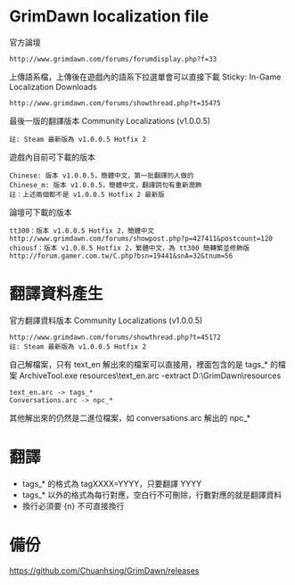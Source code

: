 GrimDawn localization file
========

官方論壇

	http://www.grimdawn.com/forums/forumdisplay.php?f=33

上傳語系檔，上傳後在遊戲內的語系下拉選單會可以直接下載
Sticky: In-Game Localization Downloads

	http://www.grimdawn.com/forums/showthread.php?t=35475

最後一版的翻譯版本
Community Localizations (v1.0.0.5)

	註: Steam 最新版為 v1.0.0.5 Hotfix 2

遊戲內目前可下載的版本

	Chinese: 版本 v1.0.0.5，簡體中文，第一批翻譯的人做的
	Chinese_m: 版本 v1.0.0.5，簡體中文，翻譯詞句有重新潤飾
	註：上述兩個都不是 v1.0.0.5 Hotfix 2 最新版

論壇可下載的版本

	tt300：版本 v1.0.0.5 Hotfix 2，簡體中文
	http://www.grimdawn.com/forums/showpost.php?p=427411&postcount=120
	chiousf：版本 v1.0.0.5 Hotfix 2，繁體中文，為 tt300 簡轉繁並修飾版
	http://forum.gamer.com.tw/C.php?bsn=19441&snA=32&tnum=56

翻譯資料產生
========

官方翻譯資料版本
Community Localizations (v1.0.0.5)

	http://www.grimdawn.com/forums/showthread.php?t=45172
	註: Steam 最新版為 v1.0.0.5 Hotfix 2

自己解檔案，只有 text_en 解出來的檔案可以直接用，裡面包含的是 tags_* 的檔案
ArchiveTool.exe resources\text_en.arc -extract D:\GrimDawn\resources

	text_en.arc -> tags_*
	Conversations.arc -> npc_*

其他解出來的仍然是二進位檔案，如 conversations.arc 解出的 npc_*

翻譯
========

* tags_* 的格式為 tagXXXX=YYYY，只要翻譯 YYYY
* tags_* 以外的格式為每行對應，空白行不可刪除，行數對應的就是翻譯資料
* 換行必須要 {n} 不可直接換行

備份
========

https://github.com/Chuanhsing/GrimDawn/releases
